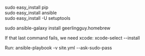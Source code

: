 sudo easy\_install pip  
sudo easy\_install ansible  
sudo easy\_install -U setuptools  

sudo ansible-galaxy install geerlingguy.homebrew

If that last command fails, we need xcode:
xcode-select --install

Run:
ansible-playbook -v site.yml --ask-sudo-pass
